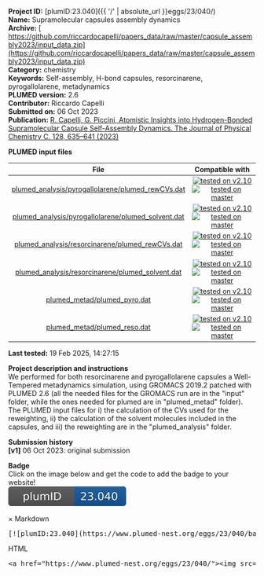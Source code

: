 **Project ID:** [plumID:23.040]({{ '/' | absolute_url }}eggs/23/040/)  
**Name:**  Supramolecular capsules assembly dynamics  
**Archive:** [ https://github.com/riccardocapelli/papers_data/raw/master/capsule_assembly2023/input_data.zip](https://github.com/riccardocapelli/papers_data/raw/master/capsule_assembly2023/input_data.zip)  
**Category:**  chemistry  
**Keywords:**  Self-assembly, H-bond capsules, resorcinarene, pyrogallolarene, metadynamics  
**PLUMED version:**  2.6  
**Contributor:**  Riccardo Capelli  
**Submitted on:** 06 Oct 2023  
**Publication:** [R. Capelli, G. Piccini, Atomistic Insights into Hydrogen-Bonded Supramolecular Capsule Self-Assembly Dynamics. The Journal of Physical Chemistry C. 128, 635–641 (2023)](http://dx.doi.org/10.1021/acs.jpcc.3c07148)  
  
**PLUMED input files**  
  
| File     | Compatible with |  
|:--------:|:--------:|  
| [plumed_analysis/pyrogallolarene/plumed_rewCVs.dat](./data/plumed_analysis/pyrogallolarene/plumed_rewCVs.dat.md) |  [![tested on v2.10](https://img.shields.io/badge/v2.10-passing-green.svg)](data/plumed_analysis/pyrogallolarene/plumed_rewCVs.dat.plumed.stderr) [![tested on master](https://img.shields.io/badge/master-passing-green.svg)](data/plumed_analysis/pyrogallolarene/plumed_rewCVs.dat.plumed_master.stderr) |  
| [plumed_analysis/pyrogallolarene/plumed_solvent.dat](./data/plumed_analysis/pyrogallolarene/plumed_solvent.dat.md) |  [![tested on v2.10](https://img.shields.io/badge/v2.10-passing-green.svg)](data/plumed_analysis/pyrogallolarene/plumed_solvent.dat.plumed.stderr) [![tested on master](https://img.shields.io/badge/master-passing-green.svg)](data/plumed_analysis/pyrogallolarene/plumed_solvent.dat.plumed_master.stderr) |  
| [plumed_analysis/resorcinarene/plumed_rewCVs.dat](./data/plumed_analysis/resorcinarene/plumed_rewCVs.dat.md) |  [![tested on v2.10](https://img.shields.io/badge/v2.10-passing-green.svg)](data/plumed_analysis/resorcinarene/plumed_rewCVs.dat.plumed.stderr) [![tested on master](https://img.shields.io/badge/master-passing-green.svg)](data/plumed_analysis/resorcinarene/plumed_rewCVs.dat.plumed_master.stderr) |  
| [plumed_analysis/resorcinarene/plumed_solvent.dat](./data/plumed_analysis/resorcinarene/plumed_solvent.dat.md) |  [![tested on v2.10](https://img.shields.io/badge/v2.10-passing-green.svg)](data/plumed_analysis/resorcinarene/plumed_solvent.dat.plumed.stderr) [![tested on master](https://img.shields.io/badge/master-passing-green.svg)](data/plumed_analysis/resorcinarene/plumed_solvent.dat.plumed_master.stderr) |  
| [plumed_metad/plumed_pyro.dat](./data/plumed_metad/plumed_pyro.dat.md) |  [![tested on v2.10](https://img.shields.io/badge/v2.10-passing-green.svg)](data/plumed_metad/plumed_pyro.dat.plumed.stderr) [![tested on master](https://img.shields.io/badge/master-passing-green.svg)](data/plumed_metad/plumed_pyro.dat.plumed_master.stderr) |  
| [plumed_metad/plumed_reso.dat](./data/plumed_metad/plumed_reso.dat.md) |  [![tested on v2.10](https://img.shields.io/badge/v2.10-passing-green.svg)](data/plumed_metad/plumed_reso.dat.plumed.stderr) [![tested on master](https://img.shields.io/badge/master-passing-green.svg)](data/plumed_metad/plumed_reso.dat.plumed_master.stderr) |  
  
**Last tested:**  19 Feb 2025, 14:27:15
  
**Project description and instructions**  
We performed for both resorcinarene and pyrogallolarene capsules a Well-Tempered metadynamics simulation, using GROMACS 2019.2 patched with PLUMED 2.6 (all the needed files for the GROMACS run are in the "input" folder, while the ones needed for plumed are in "plumed_metad" folder). The PLUMED input files for i) the calculation of the CVs used for the reweighting, ii) the calculation of the solvent molecules included in the capsules, and iii) the reweighting are in the "plumed_analysis" folder.
  
**Submission history**  
**[v1]** 06 Oct 2023: original submission  
  
**Badge**  
Click on the image below and get the code to add the badge to your website!  
<img src="./badge.svg" alt="plumeDnest:23.040" id="myBtn" class="badge">
<div id="myModal" class="modal">
  <div class="modal-content">
    <span class="close">&times;</span>
    Markdown<pre>[![plumID:23.040](https://www.plumed-nest.org/eggs/23/040/badge.svg)](https://www.plumed-nest.org/eggs/23/040/)</pre>
    HTML<pre>&lt;a href="https://www.plumed-nest.org/eggs/23/040/"&gt;&lt;img src="https://www.plumed-nest.org/eggs/23/040/badge.svg" alt="plumID:23.040"&gt;&lt;/a&gt;</pre>
  </div>
</div>
